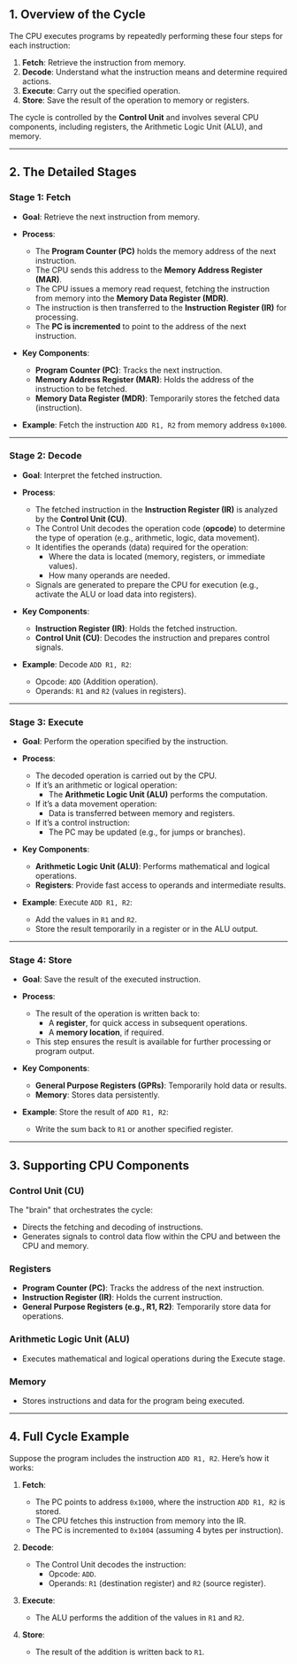 ## **1. Overview of the Cycle**

The CPU executes programs by repeatedly performing these four steps for each instruction:

1. **Fetch**: Retrieve the instruction from memory.
2. **Decode**: Understand what the instruction means and determine required actions.
3. **Execute**: Carry out the specified operation.
4. **Store**: Save the result of the operation to memory or registers.

The cycle is controlled by the **Control Unit** and involves several CPU components, including registers, the Arithmetic Logic Unit (ALU), and memory.

---

## **2. The Detailed Stages**

### **Stage 1: Fetch**

- **Goal**: Retrieve the next instruction from memory.
    
- **Process**:
    
    - The **Program Counter (PC)** holds the memory address of the next instruction.
    - The CPU sends this address to the **Memory Address Register (MAR)**.
    - The CPU issues a memory read request, fetching the instruction from memory into the **Memory Data Register (MDR)**.
    - The instruction is then transferred to the **Instruction Register (IR)** for processing.
    - The **PC is incremented** to point to the address of the next instruction.
- **Key Components**:
    
    - **Program Counter (PC)**: Tracks the next instruction.
    - **Memory Address Register (MAR)**: Holds the address of the instruction to be fetched.
    - **Memory Data Register (MDR)**: Temporarily stores the fetched data (instruction).
- **Example**: Fetch the instruction `ADD R1, R2` from memory address `0x1000`.
    

---

### **Stage 2: Decode**

- **Goal**: Interpret the fetched instruction.
    
- **Process**:
    
    - The fetched instruction in the **Instruction Register (IR)** is analyzed by the **Control Unit (CU)**.
    - The Control Unit decodes the operation code (**opcode**) to determine the type of operation (e.g., arithmetic, logic, data movement).
    - It identifies the operands (data) required for the operation:
        - Where the data is located (memory, registers, or immediate values).
        - How many operands are needed.
    - Signals are generated to prepare the CPU for execution (e.g., activate the ALU or load data into registers).
- **Key Components**:
    
    - **Instruction Register (IR)**: Holds the fetched instruction.
    - **Control Unit (CU)**: Decodes the instruction and prepares control signals.
- **Example**: Decode `ADD R1, R2`:
    
    - Opcode: `ADD` (Addition operation).
    - Operands: `R1` and `R2` (values in registers).

---

### **Stage 3: Execute**

- **Goal**: Perform the operation specified by the instruction.
    
- **Process**:
    
    - The decoded operation is carried out by the CPU.
    - If it’s an arithmetic or logical operation:
        - The **Arithmetic Logic Unit (ALU)** performs the computation.
    - If it’s a data movement operation:
        - Data is transferred between memory and registers.
    - If it’s a control instruction:
        - The PC may be updated (e.g., for jumps or branches).
- **Key Components**:
    
    - **Arithmetic Logic Unit (ALU)**: Performs mathematical and logical operations.
    - **Registers**: Provide fast access to operands and intermediate results.
- **Example**: Execute `ADD R1, R2`:
    
    - Add the values in `R1` and `R2`.
    - Store the result temporarily in a register or in the ALU output.

---

### **Stage 4: Store**

- **Goal**: Save the result of the executed instruction.
    
- **Process**:
    
    - The result of the operation is written back to:
        - A **register**, for quick access in subsequent operations.
        - A **memory location**, if required.
    - This step ensures the result is available for further processing or program output.
- **Key Components**:
    
    - **General Purpose Registers (GPRs)**: Temporarily hold data or results.
    - **Memory**: Stores data persistently.
- **Example**: Store the result of `ADD R1, R2`:
    
    - Write the sum back to `R1` or another specified register.

---

## **3. Supporting CPU Components**

### **Control Unit (CU)**

The "brain" that orchestrates the cycle:

- Directs the fetching and decoding of instructions.
- Generates signals to control data flow within the CPU and between the CPU and memory.

### **Registers**

- **Program Counter (PC)**: Tracks the address of the next instruction.
- **Instruction Register (IR)**: Holds the current instruction.
- **General Purpose Registers (e.g., R1, R2)**: Temporarily store data for operations.

### **Arithmetic Logic Unit (ALU)**

- Executes mathematical and logical operations during the Execute stage.

### **Memory**

- Stores instructions and data for the program being executed.

---

## **4. Full Cycle Example**

Suppose the program includes the instruction `ADD R1, R2`. Here’s how it works:

1. **Fetch**:
    
    - The PC points to address `0x1000`, where the instruction `ADD R1, R2` is stored.
    - The CPU fetches this instruction from memory into the IR.
    - The PC is incremented to `0x1004` (assuming 4 bytes per instruction).
2. **Decode**:
    
    - The Control Unit decodes the instruction:
        - Opcode: `ADD`.
        - Operands: `R1` (destination register) and `R2` (source register).
3. **Execute**:
    
    - The ALU performs the addition of the values in `R1` and `R2`.
4. **Store**:
    
    - The result of the addition is written back to `R1`.